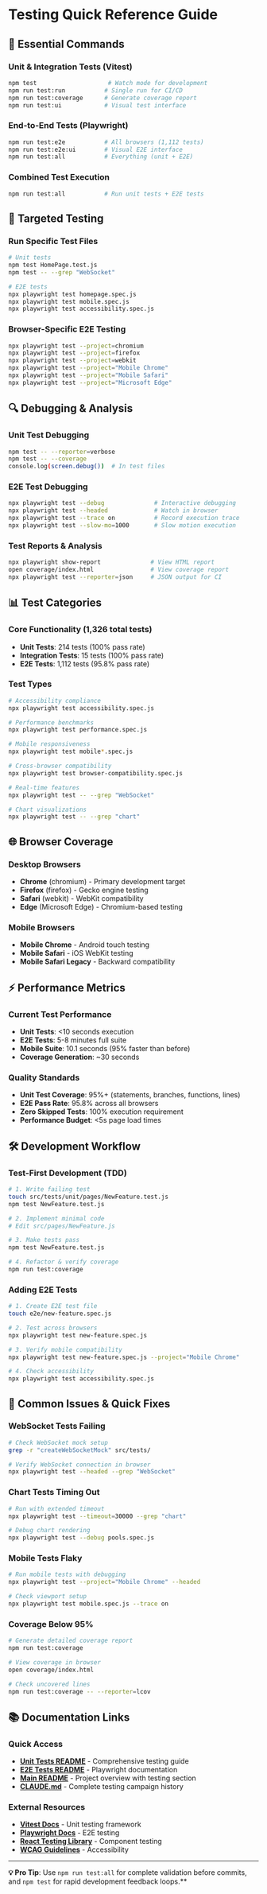 # Testing Quick Reference Guide

## 🚀 Essential Commands

### Unit & Integration Tests (Vitest)
```bash
npm test                    # Watch mode for development
npm run test:run           # Single run for CI/CD
npm run test:coverage      # Generate coverage report
npm run test:ui            # Visual test interface
```

### End-to-End Tests (Playwright)
```bash
npm run test:e2e           # All browsers (1,112 tests)
npm run test:e2e:ui        # Visual E2E interface
npm run test:all           # Everything (unit + E2E)
```

### Combined Test Execution
```bash
npm run test:all           # Run unit tests + E2E tests
```

## 🎯 Targeted Testing

### Run Specific Test Files
```bash
# Unit tests
npm test HomePage.test.js
npm test -- --grep "WebSocket"

# E2E tests
npx playwright test homepage.spec.js
npx playwright test mobile.spec.js
npx playwright test accessibility.spec.js
```

### Browser-Specific E2E Testing
```bash
npx playwright test --project=chromium
npx playwright test --project=firefox
npx playwright test --project=webkit
npx playwright test --project="Mobile Chrome"
npx playwright test --project="Mobile Safari"
npx playwright test --project="Microsoft Edge"
```

## 🔍 Debugging & Analysis

### Unit Test Debugging
```bash
npm test -- --reporter=verbose
npm test -- --coverage
console.log(screen.debug())  # In test files
```

### E2E Test Debugging
```bash
npx playwright test --debug              # Interactive debugging
npx playwright test --headed             # Watch in browser
npx playwright test --trace on           # Record execution trace
npx playwright test --slow-mo=1000       # Slow motion execution
```

### Test Reports & Analysis
```bash
npx playwright show-report              # View HTML report
open coverage/index.html                # View coverage report
npx playwright test --reporter=json     # JSON output for CI
```

## 📊 Test Categories

### Core Functionality (1,326 total tests)
- **Unit Tests**: 214 tests (100% pass rate)
- **Integration Tests**: 15 tests (100% pass rate)
- **E2E Tests**: 1,112 tests (95.8% pass rate)

### Test Types
```bash
# Accessibility compliance
npx playwright test accessibility.spec.js

# Performance benchmarks
npx playwright test performance.spec.js

# Mobile responsiveness
npx playwright test mobile*.spec.js

# Cross-browser compatibility
npx playwright test browser-compatibility.spec.js

# Real-time features
npx playwright test -- --grep "WebSocket"

# Chart visualizations
npx playwright test -- --grep "chart"
```

## 🌐 Browser Coverage

### Desktop Browsers
- **Chrome** (chromium) - Primary development target
- **Firefox** (firefox) - Gecko engine testing
- **Safari** (webkit) - WebKit compatibility
- **Edge** (Microsoft Edge) - Chromium-based testing

### Mobile Browsers  
- **Mobile Chrome** - Android touch testing
- **Mobile Safari** - iOS WebKit testing
- **Mobile Safari Legacy** - Backward compatibility

## ⚡ Performance Metrics

### Current Test Performance
- **Unit Tests**: <10 seconds execution
- **E2E Tests**: 5-8 minutes full suite
- **Mobile Suite**: 10.1 seconds (95% faster than before)
- **Coverage Generation**: ~30 seconds

### Quality Standards
- **Unit Test Coverage**: 95%+ (statements, branches, functions, lines)
- **E2E Pass Rate**: 95.8% across all browsers
- **Zero Skipped Tests**: 100% execution requirement
- **Performance Budget**: <5s page load times

## 🛠️ Development Workflow

### Test-First Development (TDD)
```bash
# 1. Write failing test
touch src/tests/unit/pages/NewFeature.test.js
npm test NewFeature.test.js

# 2. Implement minimal code
# Edit src/pages/NewFeature.js

# 3. Make tests pass
npm test NewFeature.test.js

# 4. Refactor & verify coverage
npm run test:coverage
```

### Adding E2E Tests
```bash
# 1. Create E2E test file
touch e2e/new-feature.spec.js

# 2. Test across browsers
npx playwright test new-feature.spec.js

# 3. Verify mobile compatibility
npx playwright test new-feature.spec.js --project="Mobile Chrome"

# 4. Check accessibility
npx playwright test accessibility.spec.js
```

## 🚨 Common Issues & Quick Fixes

### WebSocket Tests Failing
```bash
# Check WebSocket mock setup
grep -r "createWebSocketMock" src/tests/

# Verify WebSocket connection in browser
npx playwright test --headed --grep "WebSocket"
```

### Chart Tests Timing Out
```bash
# Run with extended timeout
npx playwright test --timeout=30000 --grep "chart"

# Debug chart rendering
npx playwright test --debug pools.spec.js
```

### Mobile Tests Flaky
```bash
# Run mobile tests with debugging
npx playwright test --project="Mobile Chrome" --headed

# Check viewport setup
npx playwright test mobile.spec.js --trace on
```

### Coverage Below 95%
```bash
# Generate detailed coverage report
npm run test:coverage

# View coverage in browser
open coverage/index.html

# Check uncovered lines
npm run test:coverage -- --reporter=lcov
```

## 📚 Documentation Links

### Quick Access
- **[Unit Tests README](src/tests/README.md)** - Comprehensive testing guide
- **[E2E Tests README](e2e/README.md)** - Playwright documentation
- **[Main README](README.md)** - Project overview with testing section
- **[CLAUDE.md](CLAUDE.md)** - Complete testing campaign history

### External Resources
- **[Vitest Docs](https://vitest.dev/)** - Unit testing framework
- **[Playwright Docs](https://playwright.dev/)** - E2E testing
- **[React Testing Library](https://testing-library.com/)** - Component testing
- **[WCAG Guidelines](https://www.w3.org/WAI/WCAG21/quickref/)** - Accessibility

---

**💡 Pro Tip**: Use `npm run test:all` for complete validation before commits, and `npm test` for rapid development feedback loops.**